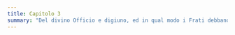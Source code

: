 ```yaml
---
title: Capitolo 3
summary: "Del divino Officio e digiuno, ed in qual modo i Frati debbano andare per il mondo."
---
```



